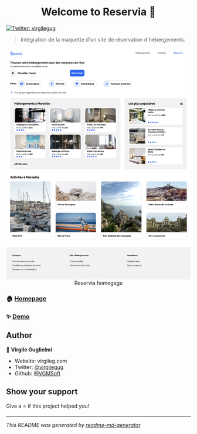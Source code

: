 <h1 align="center">Welcome to Reservia 👋</h1>
<p>
  <a href="https://twitter.com/virgilegug" target="_blank">
    <img alt="Twitter: virgilegug" src="https://img.shields.io/twitter/follow/virgilegug.svg?style=social" />
  </a>
</p>

> Intégration de la maquette d'un site de réservation d'hébergements.

<img align="center" src="./snapshot.png" alt="Snapshot homepage"/>
<div align="center">Reservia homegage</div>

### 🏠 [Homepage](https://github.com/VGMSoft/VirgileGuglielmi_2_17112020)

### ✨ [Demo](https://vgmsoft.github.io/VirgileGuglielmi_2_17112020/)

## Author

👤 **Virgile Guglielmi**

* Website: virgileg.com
* Twitter: [@virgilegug](https://twitter.com/virgilegug)
* Github: [@VGMSoft](https://github.com/VGMSoft)

## Show your support

Give a ⭐️ if this project helped you!

***
_This README was generated by [readme-md-generator](https://github.com/kefranabg/readme-md-generator)_